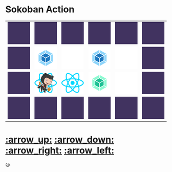 # Sokoban Action

<table>
  <tr>
    <td>
      <img src="./images/wall.png">
    </td>
    <td>
      <img src="./images/wall.png">
    </td>
    <td>
      <img src="./images/wall.png">
    </td>
    <td>
      <img src="./images/wall.png">
    </td>
    <td>
      <img src="./images/wall.png">
    </td>
    <td>
      <img src="./images/wall.png">
    </td>
  </tr>
  <tr>
    <td>
      <img src="./images/wall.png">
    </td>
    <td>
      <img src="./images/block.png">
    </td>
    <td>
      <img src="./images/floor.png">
    </td>
    <td>
      <img src="./images/block.png">
    </td>
    <td>
      <img src="./images/floor.png">
    </td>
    <td>
      <img src="./images/wall.png">
    </td>
  </tr>
  <tr>
    <td>
      <img src="./images/wall.png">
    </td>
    <td>
      <img src="./images/characterOnGoal.png">
    </td>
    <td>
      <img src="./images/goal.png">
    </td>
    <td>
      <img src="./images/reached.png">
    </td>
    <td>
      <img src="./images/floor.png">
    </td>
    <td>
      <img src="./images/wall.png">
    </td>
  </tr>
  <tr>
    <td>
      <img src="./images/wall.png">
    </td>
    <td>
      <img src="./images/wall.png">
    </td>
    <td>
      <img src="./images/wall.png">
    </td>
    <td>
      <img src="./images/wall.png">
    </td>
    <td>
      <img src="./images/wall.png">
    </td>
    <td>
      <img src="./images/wall.png">
    </td>
  </tr>
</table>

<h1>
  <a href="https://github.com/RaisinTen/sokoban-action/issues/new?title=$U&body=Just+push+%27Submit+new+issue%27.+You+don%27t+need+to+do+anything+else.">:arrow_up:</a>
  <a href="https://github.com/RaisinTen/sokoban-action/issues/new?title=$D&body=Just+push+%27Submit+new+issue%27.+You+don%27t+need+to+do+anything+else.">:arrow_down:</a>
  <a href="https://github.com/RaisinTen/sokoban-action/issues/new?title=$R&body=Just+push+%27Submit+new+issue%27.+You+don%27t+need+to+do+anything+else.">:arrow_right:</a>
  <a href="https://github.com/RaisinTen/sokoban-action/issues/new?title=$L&body=Just+push+%27Submit+new+issue%27.+You+don%27t+need+to+do+anything+else.">:arrow_left:</a>
</h1>

:smiley: